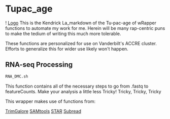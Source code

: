 # Tupac_age
! [Logo](https://github.com/adamxmiranda/Tupac_age/blob/'progress'/logo/Tupac_age-logo.svg?raw=true)
This is the Kendrick La_markdown of the Tu-pac-age of wRapper functions to automate my work for me. Herein will be many rap-centric puns to make the tedium of writing this much more tolerable.

These functions are personalized for use on Vanderbilt's ACCRE cluster. Efforts to generalize this for wider use likely won't happen.

## RNA-seq Processing
```bash
RNA_DMC.sh
```
This function contains all of the necessary steps to go from .fastq to featureCounts.
Make your analysis a little less Tricky!
Tricky, Tricky, Tricky

This wrapper makes use of functions from:

[TrimGalore](https://www.bioinformatics.babraham.ac.uk/projects/trim_galore/)
[SAMtools](http://www.htslib.org/)
[STAR](https://physiology.med.cornell.edu/faculty/skrabanek/lab/angsd/lecture_notes/STARmanual.pdf)
[Subread](http://subread.sourceforge.net/)
